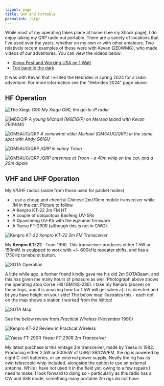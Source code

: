 ```yaml
---
layout: page
title: QRP and Portable
permalink: /qrp/
---
```

<script>
function redirectToPage() {
  const currentDate = new Date();
    const dayOfWeek = currentDate.getDay(); // 0 = Sunday, 1 = Monday, ..., 6 = Saturday

      if (dayOfWeek === 0) {
          // Redirect to the desired page on Sundays
              window.location.replace('/sabbath'); // Replace '/path/to/sunday-page' with the actual URL of your Sunday page
                }
                }

                // Call the function when the page loads
                window.onload = redirectToPage;
                </script>
While most of my operating takes place at home (see my Shack page), I do enjoy taking my QRP radio out portable. There are a variety of locations that I've used over the years, whether on my own or with other amateurs. Two relatively recent examples of these were with Kevan (2E0WMG), who made videos of our adventures. You can view the videos below:

* [Xiegu-Fest and Working USA on 1 Watt](https://www.youtube.com/watch?v=iizjUnknKbU)
* [Top band in the dark](https://www.youtube.com/watch?v=p4xrpUkOefg)

It was with Kevan that I visited the Hebrides in spring 2024 for a radio adventure. For more information see the "Hebrides 2024" page above.

## HF Operation

![The Xiegu G90](/images/g90.jpg)
*My Xiegu G90, the go-to /P radio*

![M6EIO/P](/images/03815-m6eio-portable.jpg)
*A young Michael (M6EIO/P) on Mersea Island with Kevan 2E0WMG*

![GM5AUG/QRP](/images/fe7c9-2a41b66a-5ebf-40c1-a19c-588d36987499.jpeg)
*A somewhat older Michael (GM5AUG/QRP) in the same spot with Andy G6IGU*

![GM5AUG/QRP](/images/d3abe-322847684_1261893281138594_578327562309739796_n.jpg)
*/QRP in sunny Troon*

![GM5AUG/QRP](/images/676da-323527926_857464428807131_387242739454321519_n.jpg)
*/QRP antennas at Troon - a 40m whip on the car, and a 20m dipole* 

## VHF and UHF Operation

My V/UHF radios (aside from those used for packet nodes)
* I use a cheap and cheerful Chinese 2m/70cm mobile transceiver while /M in the car. Picture to follow.
* A Kenpro KT-22 2m FM HT
* A couple of ubiquotous Baofeng UV-5Rs
* A Quansheng UV-K5 with the egzumer firmware
* A Yaesu FT-290R (although this is not in GWO)

![Kenpro KT-22](images/kenpro.jpg)
*Kenpro KT-22 2m FM Transceiver*

My **Kenpro KT-22** - from 1990. This transceiver produces either 1.5W or 150mW, is equipped to work with +/- 600kHz repeater shifts, and has a 1750Hz toneburst button. 

![SOTA Operation](images/sota.jpg)

A little while ago, a former friend kindly gave me his old 2m SOTABeam, and this has given me many hours of pleasure as well. Photograph above shows me operating atop Corse Hill (GM/SS-236). I take my Kenpro (above) on these trips, and it is amazing how far 1.5W will get when a) it is directed and b) you have height on your side! The below map illustrates this - each dot on the map shows a station I worked from the hilltop!

![SOTA Map](images/sotamap.jpg)

See the below review from *Practical Wireless* (November 1990)

![Kenpro KT-22 Review in Practical Wireless](images/KenproPW.jpg)

![Yaesu FT-290R](images/yaesu.jpg)
*Yaesu FT-290R 2m Transceiver*

My latest purchase is this vintage 2m transceiver, made by Yaesu in 1982. Producing either 2.5W or 500mW of USB/LSB/CW/FM, the rig is powered by eight C-cell batteries, or an external power supply. Neatly the rig has its own telescopic whip included, alongside the option to use an external antenna. While I have not used it in the field yet, owing to a few repairs I need to make, I look forward to doing so - particularly as this radio has a CW and SSB mode, something many portable 2m rigs do not have.
